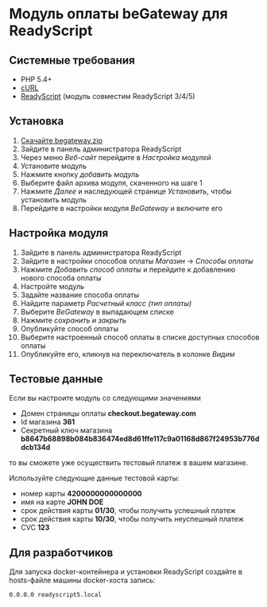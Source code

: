 # Модуль оплаты beGateway для ReadyScript

## Системные требования

* PHP 5.4+
* [cURL](http://php.net/manual/en/book.curl.php)
* [ReadyScript](https://readyscript.ru/) (модуль совместим ReadyScript 3/4/5)

## Установка

1. [Скачайте begateway.zip](https://github.com/beGateway/readyscript-payment-module/blob/master/begateway.zip?raw=true)
2. Зайдите в панель администратора ReadyScript
3. Через меню _Веб-сайт_ перейдите в _Настройка модулей_
4. Установите модуль
  1. Нажмите кнопку _добавить модуль_
  2. Выберите файл архива модуля, скаченного на шаге 1
  3. Нажмите _Далее_ и наследующей странице _Установить_, чтобы установить модуль
  4. Перейдите в настройки модуля _BeGateway_ и включите его

## Настройка модуля

1. Зайдите в панель администратора ReadyScript
2. Зайдите в настройки способов оплаты _Магазин_ -> _Способы оплаты_
3. Нажмите _Добавить способ оплаты_ и перейдите к добавлению нового способа оплаты
4. Настройте модуль
  1. Задайте название способа оплаты
  2. Найдите параметр _Расчетный класс (тип оплаты)_
  3. Выберите _BeGateway_ в выпадающем списке
  4. Нажмите _сохранить и закрыть_
5. Опубликуйте способ оплаты
  1. Выберите настроенный способ оплаты в списке доступных способов оплаты
  2. Опубликуйте его, кликнув на переключатель в колонке _Видим_

## Тестовые данные

Если вы настроите модуль со следующими значениями

  * Домен страницы оплаты __checkout.begateway.com__
  * Id магазина __361__
  * Секретный ключ магазина __b8647b68898b084b836474ed8d61ffe117c9a01168d867f24953b776ddcb134d__

то вы сможете уже осуществить тестовый платеж в вашем магазине.

Используйте следующие данные тестовой карты:

  * номер карты __4200000000000000__
  * имя на карте __JOHN DOE__
  * срок действия карты __01/30__, чтобы получить успешный платеж
  * срок действия карты __10/30__, чтобы получить неуспешный платеж
  * CVC __123__

## Для разработчиков

Для запуска docker-контейнера и установки ReadyScript создайте в hosts-файле машины docker-хоста запись:

```
0.0.0.0 readyscript5.local
```
